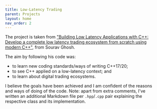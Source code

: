 ```yaml
---
title: Low-Latency Trading
parent: Projects
layout: home
nav_order: 2
---
```



The project is taken from ["Building Low Latency Applications with C++: Develop a complete low latency trading ecosystem from scratch using modern C++"](https://www.packtpub.com/en-us/product/building-low-latency-applications-with-c-9781837639359), from Sourav Ghosh.

The aim by following his code was:
* to learn new coding standards/ways of writing C++17/20;
* to see C++ applied on a low-latency context; and
* to learn about digital trading ecosystems.

I believe the goals have been achieved and I am confident of the reasons and ways of doing of the code.
Note: apart from extra comments, I've written an additional Markdown file per `.hpp`/`.cpp` pair explaining the respective class and its implementation.